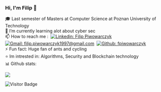 ### Hi, I'm Filip 👋

🎓 Last semester of Masters at Computer Science at Poznan University of Technology \
🔭 I’m currently learning alot about cyber sec \
📫 How to reach me :&nbsp;
[![Linkedin: Filip Piwowarczyk](https://img.shields.io/badge/-LinkedIn-blue?style=flat-square&logo=Linkedin&logoColor=white&link=https://https://www.linkedin.com/in/filip-piwowarczyk-065792180/)](https://www.linkedin.com/in/filip-piwowarczyk-065792180/)&nbsp;
[![Gmail: filip.piwowarczyk1997@gmail.com](https://img.shields.io/badge/-fpiwowarczyk-blue?style=flat-square&logo=Gmail&logoColor=white&color=red&link=mailto:filip.piwowarczyk1997@gmail.com)](mailto:filip.piwowarczyk1997@gmail.com)&nbsp;
[![Github: fpiwowarczyk](https://img.shields.io/badge/-fpiwowarczyk-blue?style=flat-square&logo=GitHub&logoColor=white&color=black&link=https://github.com/fpiwowarczyk)](https://github.com/fpiwowarczyk) \
⚡ Fun fact: Huge fan of ants and cycling \
:star: Im intrested in: Algorithms, Security and Blockchain technology \
📊 Github stats:

<p>
<img allign="right" src="https://github-readme-stats.vercel.app/api?username=fpiwowarczyk&count_private=true&show_icons=true&theme=blueberry"/>
<!-- <img allign="left" src="https://github-readme-stats.vercel.app/api/top-langs/?username=fpiwowarczyk&layout=compact&theme=blueberry"/> -->
</p>

![Visitor Badge](https://visitor-badge.laobi.icu/badge?page_id=fpiwowarczyk)
<!--
**fpiwowarczyk/fpiwowarczyk** is a ✨ _special_ ✨ repository because its `README.md` (this file) appears on your GitHub profile.

Here are some ideas to get you started:


- 🌱 I’m currently learning ...
- 👯 I’m looking to collaborate on ...
- 🤔 I’m looking for help with ...
- 💬 Ask me about ...
...
- 😄 Pronouns: ...

-->
